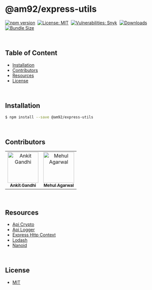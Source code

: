 # @am92/express-utils

[![npm version](https://img.shields.io/npm/v/@am92/express-utils?style=for-the-badge)](https://www.npmjs.com/package/@am92/express-utils)&nbsp;
[![License: MIT](https://img.shields.io/npm/l/@am92/express-utils?color=yellow&style=for-the-badge)](https://opensource.org/licenses/MIT)&nbsp;
[![Vulnerabilities: Snyk](https://img.shields.io/snyk/vulnerabilities/npm/@am92/express-utils?style=for-the-badge)](https://security.snyk.io/package/npm/@am92%2Fexpress-utils)&nbsp;
[![Downloads](https://img.shields.io/npm/dy/@am92/express-utils?style=for-the-badge)](https://npm-stat.com/charts.html?package=%40m92%2Fexpress-utils)
[![Bundle Size](https://img.shields.io/bundlephobia/minzip/@am92/express-utils?style=for-the-badge)](https://bundlephobia.com/package/@am92/express-utils)

<br />

## Table of Content
- [Installation](#installation)
- [Contributors](#contributors)
- [Resources](#resources)
- [License](#license)

<br />

## Installation
```bash
$ npm install --save @am92/express-utils
```
<br />

## Contributors
<table>
  <tbody>
    <tr>
      <td align="center">
        <a href='https://github.com/ankitgandhi452'>
          <img src="https://avatars.githubusercontent.com/u/8692027?s=400&v=4" width="100px;" alt="Ankit Gandhi"/>
          <br />
          <sub><b>Ankit Gandhi</b></sub>
        </a>
      </td>
      <td align="center">
        <a href='https://github.com/agarwalmehul'>
          <img src="https://avatars.githubusercontent.com/u/8692023?s=400&v=4" width="100px;" alt="Mehul Agarwal"/>
          <br />
          <sub><b>Mehul Agarwal</b></sub>
        </a>
      </td>
    </tr>
  </tbody>
</table>

<br />

## Resources
* [Api Crypto](https://https://www.npmjs.com/package/@am92/api-crypto)
* [Api Logger](https://https://www.npmjs.com/package/@am92/api-logger)
* [Express Http Context](https://https://www.npmjs.com/package/express-http-context)
* [Lodash](https://https://www.npmjs.com/package/lodash)
* [Nanoid](https://https://www.npmjs.com/package/nanoid)

<br />

## License
* [MIT](https://opensource.org/licenses/MIT)


<br />
<br />
